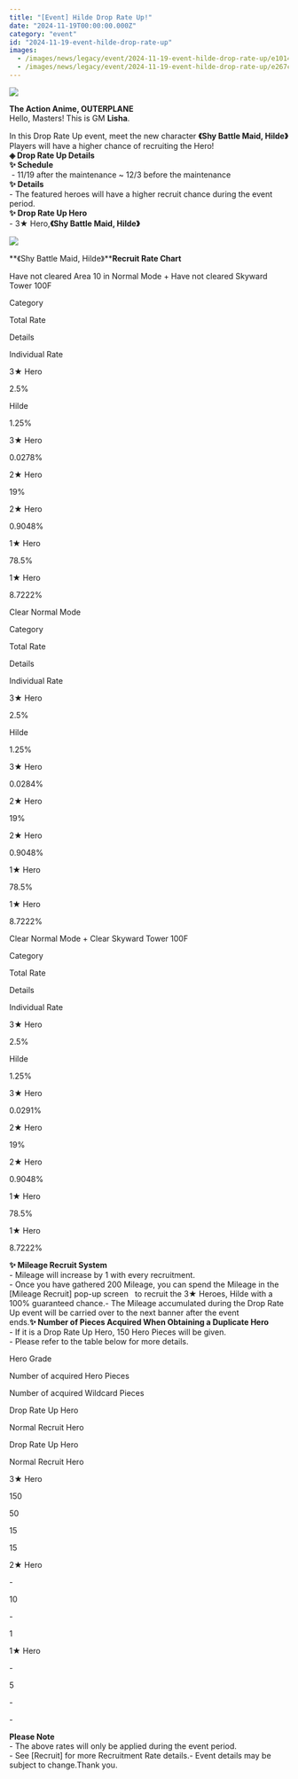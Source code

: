```yaml
---
title: "[Event] Hilde Drop Rate Up!"
date: "2024-11-19T00:00:00.000Z"
category: "event"
id: "2024-11-19-event-hilde-drop-rate-up"
images:
  - /images/news/legacy/event/2024-11-19-event-hilde-drop-rate-up/e10142f4a3ed4affb904a1f11272d114.webp
  - /images/news/legacy/event/2024-11-19-event-hilde-drop-rate-up/e267c54cef8a4fa38a6a2f512fdf4a86.webp
---
```


![](/images/news/legacy/event/2024-11-19-event-hilde-drop-rate-up/e10142f4a3ed4affb904a1f11272d114.webp)  
  

**The Action Anime, OUTERPLANE**  
Hello, Masters! This is GM **Lisha**.  
  
In this Drop Rate Up event, meet the new character **《Shy Battle Maid, Hilde》**  
Players will have a higher chance of recruiting the Hero!  
**◈ Drop Rate Up Details**  
**✨ Schedule**  
 - 11/19 after the maintenance ~ 12/3 before the maintenance  
**✨ Details**  
\- The featured heroes will have a higher recruit chance during the event period.  
**✨ Drop Rate Up Hero**  
\- 3★ Hero,**《Shy Battle Maid, Hilde》**

![](/images/news/legacy/event/2024-11-19-event-hilde-drop-rate-up/e267c54cef8a4fa38a6a2f512fdf4a86.webp)  
  

**《Shy Battle Maid, Hilde》****Recruit Rate Chart**

Have not cleared Area 10 in Normal Mode + Have not cleared Skyward Tower 100F 

Category

Total Rate

Details

Individual Rate

3★ Hero

2.5%

Hilde  

1.25%

3★ Hero

0.0278%  

2★ Hero

19%

2★ Hero

0.9048%  

1★ Hero

78.5%

1★ Hero

8.7222%  

Clear Normal Mode 

Category

Total Rate

Details

Individual Rate

3★ Hero

2.5%

Hilde  

1.25%

3★ Hero

0.0284%  

2★ Hero

19%

2★ Hero

0.9048%  

1★ Hero

78.5%

1★ Hero

8.7222%  

  
Clear Normal Mode + Clear Skyward Tower 100F 

Category

Total Rate

Details

Individual Rate

3★ Hero

2.5%

Hilde  

1.25%  

3★ Hero

0.0291%  

2★ Hero

19%

2★ Hero

0.9048%  

1★ Hero

78.5%

1★ Hero

8.7222%  

**✨ Mileage Recruit System**  
\- Mileage will increase by 1 with every recruitment.  
\- Once you have gathered 200 Mileage, you can spend the Mileage in the \[Mileage Recruit\] pop-up screen   to recruit the 3★ Heroes, Hilde with a 100% guaranteed chance.- The Mileage accumulated during the Drop Rate Up event will be carried over to the next banner after the event ends.**✨ Number of Pieces Acquired When Obtaining a Duplicate Hero**  
\- If it is a Drop Rate Up Hero, 150 Hero Pieces will be given.  
\- Please refer to the table below for more details. 

Hero Grade

Number of acquired Hero Pieces

Number of acquired Wildcard Pieces

Drop Rate Up Hero

Normal Recruit Hero

Drop Rate Up Hero

Normal Recruit Hero

3★ Hero

150

50

15

15

2★ Hero

\-

10

\-

1

1★ Hero

\-

5

\-

\-

**Please Note**  
\- The above rates will only be applied during the event period.  
\- See \[Recruit\] for more Recruitment Rate details.- Event details may be subject to change.Thank you.
